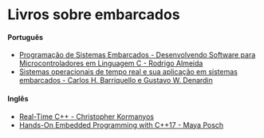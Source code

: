 # Livros sobre embarcados

#### Português

- [Programação de Sistemas Embarcados - Desenvolvendo Software para Microcontroladores em Linguagem C - Rodrigo Almeida](https://www.grupogen.com.br/programacao-de-sistemas-embarcados)
- [Sistemas operacionais de tempo real e sua aplicação em sistemas embarcados - Carlos H. Barriquello e Gustavo W. Denardin](https://www.blucher.com.br/livro/detalhes/sistemas-operacionais-de-tempo-real-e-sua-aplicacao-em-sistemas-embarcados-1493)


#### Inglês

- [Real-Time C++ - Christopher Kormanyos](https://link.springer.com/book/10.1007/978-3-662-62996-3)
- [Hands-On Embedded Programming with C++17 - Maya Posch](https://www.packtpub.com/product/hands-on-embedded-programming-with-c-17/9781788629300)
